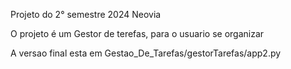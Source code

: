 Projeto do 2° semestre 2024 Neovia

O projeto é um Gestor de terefas, para o usuario se organizar

A versao final esta em Gestao_De_Tarefas/gestorTarefas/app2.py 
